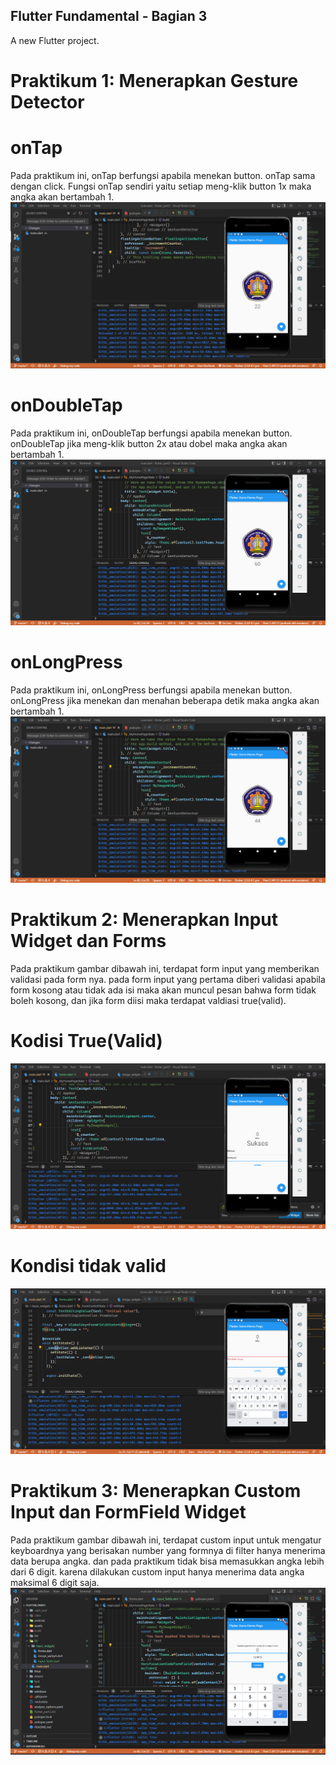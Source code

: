 ## Flutter Fundamental - Bagian 3

A new Flutter project.

# Praktikum 1: Menerapkan Gesture Detector
# onTap
Pada praktikum ini, onTap berfungsi apabila menekan button. onTap  sama dengan click. Fungsi onTap sendiri yaitu setiap  meng-klik button 1x maka angka akan bertambah 1.
![plot](images/1.png)
# onDoubleTap
Pada praktikum ini, onDoubleTap berfungsi apabila menekan button. onDoubleTap jika  meng-klik button 2x atau dobel maka angka akan bertambah 1.
![plot](images/2.png)
# onLongPress
Pada praktikum ini, onLongPress berfungsi apabila menekan button. onLongPress jika menekan dan menahan beberapa detik maka angka akan bertambah 1.
![plot](images/3.png)

# Praktikum 2: Menerapkan Input Widget dan Forms
Pada praktikum gambar dibawah ini, terdapat form input yang memberikan validasi pada form nya. pada form input yang pertama diberi validasi apabila form kosong atau tidak ada isi maka akan muncul pesan bahwa form tidak boleh kosong, dan jika form diisi maka terdapat valdiasi true(valid).
# Kodisi True(Valid)
![plot](images/4.png)
# Kondisi tidak valid
![plot](images/5.png)

# Praktikum 3: Menerapkan Custom Input dan FormField Widget
Pada praktikum gambar dibawah ini, terdapat custom input untuk mengatur keyboardnya yang berisakan number yang formnya di filter hanya menerima data berupa angka. dan pada praktikum tidak bisa memasukkan angka lebih dari 6 digit. karena dilakukan custom input hanya menerima data angka maksimal 6 digit saja.
![plot](images/7.png)


